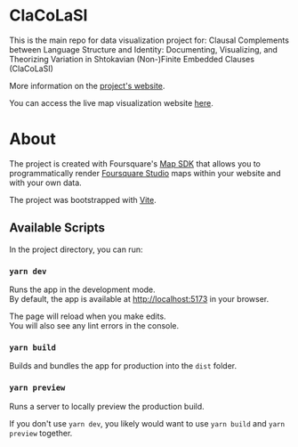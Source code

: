 # ClaCoLaSI

This is the main repo for data visualization project for: Clausal Complements between Language Structure and Identity: Documenting, Visualizing, and Theorizing Variation in Shtokavian (Non-)Finite Embedded Clauses (ClaCoLaSI)

More information on the [project's website](https://www.ff.uns.ac.rs/sr/nauka/projekti/clacolasi).

You can access the live map visualization website [here](https://mletic.github.io/clacolasi/).

# About

The project is created with Foursquare's [Map SDK](https://location.foursquare.com/developer/docs/studio-map-sdk-introduction) that allows you to programmatically render [Foursquare Studio](https://studio.foursquare.com/) maps within your website and with your own data.

The project was bootstrapped with [Vite](https://vitejs.dev/guide/).

## Available Scripts

In the project directory, you can run:

### `yarn dev`

Runs the app in the development mode.\
By default, the app is available at [http://localhost:5173](http://localhost:5173/) in your browser.

The page will reload when you make edits.\
You will also see any lint errors in the console.

### `yarn build`

Builds and bundles the app for production into the `dist` folder.

### `yarn preview`

Runs a server to locally preview the production build.

If you don't use `yarn dev`, you likely would want to use `yarn build` and `yarn preview` together.

